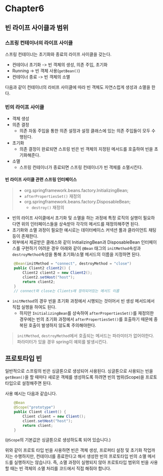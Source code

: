 # Chapter6
## 빈 라이프 사이클과 범위

### 스프링 컨테이너의 라이프 사이클
스프링 컨테이너는 초기화와 종료의 라이프 사이클을 갖는다.

- 컨테이너 초기화 -> 빈 객체의 생성, 의존 주입, 초기화
- Running -> 빈 객체 사용(`getBean()`)
- 컨테이너 종료 -> 빈 객체의 소멸

다음과 같이 컨테이너의 라비프 사이클에 따라 빈 객체도 자연스럽게 생성과 소멸을 한다.

### 빈의 라이프 사이클
- 객체 생성
- 의존 결정 
  - 의존 자동 주입을 통한 의존 설정과 설정 클래스에 있는 의존 주입들이 모두 수행된다.
- 초기화 
  - 의존 결정이 완료되면 스프링 빈은 빈 객체의 지정된 메서드를 호출하여 빈을 초기화해준다.
- 소멸
  - 스프링 컨테이너가 종료되면 스프링 컨테이너가 빈 객체를 소멸시킨다.

#### 빈 라이프 사이클 관련 스프링 인터페이스
> - org.springframework.beans.factory.InitializingBean;
>  - `afterPropertiesSet()` 재정의
> - org.springframework.beans.factory.DisposableBean;
>    - `destroy()` 재정의

- 빈의 라이프 사이클에서 초기화 및 소멸을 하는 과정에 특정 로직의 실행이 필요하다면 위의 인터페이스들을 상속받아 각각의 메서드를 재정의해주면 된다.
- 초기화와 소멸 과정이 필요한 예시로는 데이터베이스 커넥션 풀과 클라이언트 채팅 등이 존재한다.
- 외부에서 제공받은 클래스와 같이 InitializingBean과 DisposableBean 인터페이스를 구현하기 어려운 경우 아래와 같이 `@Bean` 태그의 `initMethod`속성과 `destroyMethod`속성을 통해 초기화/소멸 메서드의 이름을 지정하면 된다.
```java
    @Bean(initMethod = "connect", destroyMethod = "close")
    public Client2 client2() {
        Client2 client2 = new Client2();
        client2.setHost("host");
        return client2;
    }
    // connect와 close는 Clients에 정의되어있는 메서드 이름
```
- `initMethod`의 경우 빈을 초기화 과정에서 시행되는 것이어서 빈 생성 메서드에서 직접 실헹을 하여도 된다.
  - 하지만 `InitializingBean`를 상속하여 `afterPropertiesSet()`를 재정의한 경우에는 빈의 초기화 과정에서 `afterPropertiesSet()`를 호출하기 때문에 중복된 호출이 발생하지 않도록 주의해야한다.

> `initMethod`, `destroyMethod`에서 호출되는 메서드는 파라미터가 없어야한다. 파라미터가 있을 경우 spring이 예외를 발생시킨다.

## 프로토타입 빈
일반적으로 스프링의 빈은 싱글톤으로 생성되어 사용된다.
싱글톤으로 사용되는 빈을 `getBean()`을 할 때마다 새로운 객체를 생성하도록 하려면 빈의 범위(Scope)을 프로토타입으로 설정해주면 된다.

사용 예시는 다음과 같습니다.
```java
    @Bean
    @Scope("prototype")
    public Client client() {
        Client client = new Client();
        client.setHost("host");
        return client;
    }
```
(`@Scope`의 기본값은 싱글톤으로 생성하도록 되어 있습니다.)

위와 같이 프로토 타입 빈을 사용하면 빈은 객체 생성, 프로퍼티 설정 및 초기화 작업까지는 수행하지만, 컨테이너를 종료한다고 해서 생성한 빈의 프로토타입 빈의 소멸 메서드를 실행하지는 않습니다.
즉, 소멸 과정이 실행되지 않아 프로토타입 범위의 빈을 사용할 때는 빈 객체의 소멸 처리를 코드에서 직접 해줘야 합니다.
